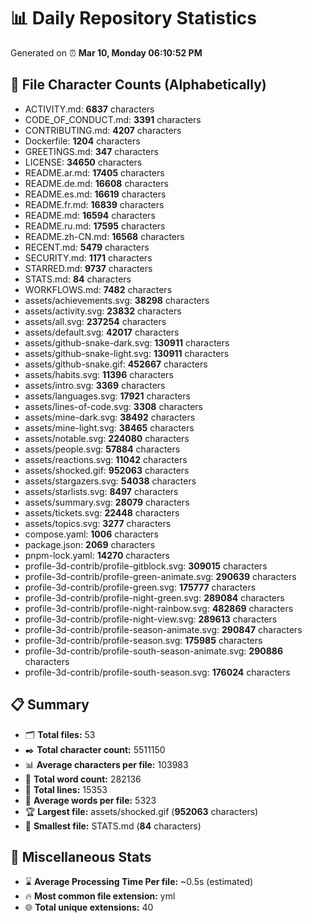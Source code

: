 # 📊 Daily Repository Statistics
Generated on ⏰ **Mar 10, Monday 06:10:52 PM**

## 📂 File Character Counts (Alphabetically)
- ACTIVITY.md: **6837** characters
- CODE_OF_CONDUCT.md: **3391** characters
- CONTRIBUTING.md: **4207** characters
- Dockerfile: **1204** characters
- GREETINGS.md: **347** characters
- LICENSE: **34650** characters
- README.ar.md: **17405** characters
- README.de.md: **16608** characters
- README.es.md: **16619** characters
- README.fr.md: **16839** characters
- README.md: **16594** characters
- README.ru.md: **17595** characters
- README.zh-CN.md: **16568** characters
- RECENT.md: **5479** characters
- SECURITY.md: **1171** characters
- STARRED.md: **9737** characters
- STATS.md: **84** characters
- WORKFLOWS.md: **7482** characters
- assets/achievements.svg: **38298** characters
- assets/activity.svg: **23832** characters
- assets/all.svg: **237254** characters
- assets/default.svg: **42017** characters
- assets/github-snake-dark.svg: **130911** characters
- assets/github-snake-light.svg: **130911** characters
- assets/github-snake.gif: **452667** characters
- assets/habits.svg: **11396** characters
- assets/intro.svg: **3369** characters
- assets/languages.svg: **17921** characters
- assets/lines-of-code.svg: **3308** characters
- assets/mine-dark.svg: **38492** characters
- assets/mine-light.svg: **38465** characters
- assets/notable.svg: **224080** characters
- assets/people.svg: **57884** characters
- assets/reactions.svg: **11042** characters
- assets/shocked.gif: **952063** characters
- assets/stargazers.svg: **54038** characters
- assets/starlists.svg: **8497** characters
- assets/summary.svg: **28079** characters
- assets/tickets.svg: **22448** characters
- assets/topics.svg: **3277** characters
- compose.yaml: **1006** characters
- package.json: **2069** characters
- pnpm-lock.yaml: **14270** characters
- profile-3d-contrib/profile-gitblock.svg: **309015** characters
- profile-3d-contrib/profile-green-animate.svg: **290639** characters
- profile-3d-contrib/profile-green.svg: **175777** characters
- profile-3d-contrib/profile-night-green.svg: **289084** characters
- profile-3d-contrib/profile-night-rainbow.svg: **482869** characters
- profile-3d-contrib/profile-night-view.svg: **289613** characters
- profile-3d-contrib/profile-season-animate.svg: **290847** characters
- profile-3d-contrib/profile-season.svg: **175985** characters
- profile-3d-contrib/profile-south-season-animate.svg: **290886** characters
- profile-3d-contrib/profile-south-season.svg: **176024** characters

## 📋 Summary
- 🗂️ **Total files:** 53
- ✒️ **Total character count:** 5511150
- 📊 **Average characters per file:** 103983
- 📝 **Total word count:** 282136
- 🧾 **Total lines:** 15353
- 📐 **Average words per file:** 5323
- 🏆 **Largest file:** assets/shocked.gif (**952063** characters)
- 🥉 **Smallest file:** STATS.md (**84** characters)

## 🌟 Miscellaneous Stats
- ⌛ **Average Processing Time Per file:** ~0.5s (estimated)
- 🔥 **Most common file extension:** yml
- 🌐 **Total unique extensions:** 40
